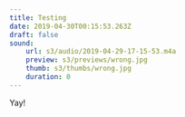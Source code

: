 ```yaml
---
title: Testing
date: 2019-04-30T00:15:53.263Z
draft: false
sound:
    url: s3/audio/2019-04-29-17-15-53.m4a
    preview: s3/previews/wrong.jpg
    thumb: s3/thumbs/wrong.jpg
    duration: 0
---
```


Yay!